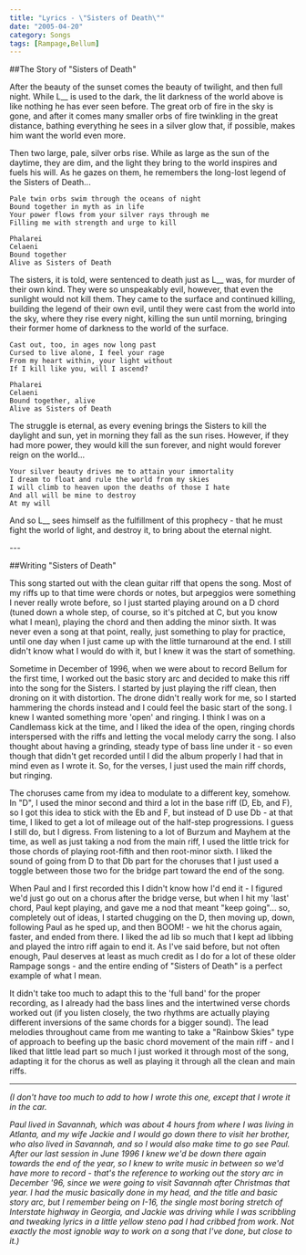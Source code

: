 ```yaml
---
title: "Lyrics - \"Sisters of Death\""
date: "2005-04-20"
category: Songs
tags: [Rampage,Bellum]
---
```


##The Story of "Sisters of Death"

After the beauty of the sunset comes the beauty of twilight, and then full night. While L\_\_ is used to the dark, the lit darkness of the world above is like nothing he has ever seen before. The great orb of fire in the sky is gone, and after it comes many smaller orbs of fire twinkling in the great distance, bathing everything he sees in a silver glow that, if possible, makes him want the world even more.

Then two large, pale, silver orbs rise. While as large as the sun of the daytime, they are dim, and the light they bring to the world inspires and fuels his will. As he gazes on them, he remembers the long-lost legend of the Sisters of Death...

```
Pale twin orbs swim through the oceans of night
Bound together in myth as in life
Your power flows from your silver rays through me
Filling me with strength and urge to kill

Phalarei
Celaeni
Bound together
Alive as Sisters of Death
```

The sisters, it is told, were sentenced to death just as L\_\_ was, for murder of their own kind. They were so unspeakably evil, however, that even the sunlight would not kill them. They came to the surface and continued killing, building the legend of their own evil, until they were cast from the world into the sky, where they rise every night, killing the sun until morning, bringing their former home of darkness to the world of the surface.

```
Cast out, too, in ages now long past
Cursed to live alone, I feel your rage
From my heart within, your light without
If I kill like you, will I ascend?

Phalarei
Celaeni
Bound together, alive
Alive as Sisters of Death
```

The struggle is eternal, as every evening brings the Sisters to kill the daylight and sun, yet in morning they fall as the sun rises. However, if they had more power, they would kill the sun forever, and night would forever reign on the world...

```
Your silver beauty drives me to attain your immortality
I dream to float and rule the world from my skies
I will climb to heaven upon the deaths of those I hate
And all will be mine to destroy 
At my will
```

And so L\_\_ sees himself as the fulfillment of this prophecy - that he must fight the world of light, and destroy it, to bring about the eternal night.

\-\-\-

##Writing "Sisters of Death"

This song started out with the clean guitar riff that opens the song. Most of my riffs up to that time were chords or notes, but arpeggios were something I never really wrote before, so I just started playing around on a D chord (tuned down a whole step, of course, so it's pitched at C, but you know what I mean), playing the chord and then adding the minor sixth. It was never even a song at that point, really, just something to play for practice, until one day when I just came up with the little turnaround at the end. I still didn't know what I would do with it, but I knew it was the start of something.

Sometime in December of 1996, when we were about to record Bellum for the first time, I worked out the basic story arc and decided to make this riff into the song for the Sisters. I started by just playing the riff clean, then droning on it with distortion. The drone didn't really work for me, so I started hammering the chords instead and I could feel the basic start of the song. I knew I wanted something more 'open' and ringing. I think I was on a Candlemass kick at the time, and I liked the idea of the open, ringing chords interspersed with the riffs and letting the vocal melody carry the song. I also thought about having a grinding, steady type of bass line under it - so even though that didn't get recorded until I did the album properly I had that in mind even as I wrote it. So, for the verses, I just used the main riff chords, but ringing.

The choruses came from my idea to modulate to a different key, somehow. In "D", I used the minor second and third a lot in the base riff (D, Eb, and F), so I got this idea to stick with the Eb and F, but instead of D use Db - at that time, I liked to get a lot of mileage out of the half-step progressions. I guess I still do, but I digress. From listening to a lot of Burzum and Mayhem at the time, as well as just taking a nod from the main riff, I used the little trick for those chords of playing root-fifth and then root-minor sixth. I liked the sound of going from D to that Db part for the choruses that I just used a toggle between those two for the bridge part toward the end of the song.

When Paul and I first recorded this I didn't know how I'd end it - I figured we'd just go out on a chorus after the bridge verse, but when I hit my 'last' chord, Paul kept playing, and gave me a nod that meant "keep going"... so, completely out of ideas, I started chugging on the D, then moving up, down, following Paul as he sped up, and then BOOM! - we hit the chorus again, faster, and ended from there. I liked the ad lib so much that I kept ad libbing and played the intro riff again to end it. As I've said before, but not often enough, Paul deserves at least as much credit as I do for a lot of these older Rampage songs - and the entire ending of "Sisters of Death" is a perfect example of what I mean.

It didn't take too much to adapt this to the 'full band' for the proper recording, as I already had the bass lines and the intertwined verse chords worked out (if you listen closely, the two rhythms are actually playing different inversions of the same chords for a bigger sound). The lead melodies throughout came from me wanting to take a "Rainbow Skies" type of approach to beefing up the basic chord movement of the main riff - and I liked that little lead part so much I just worked it through most of the song, adapting it for the chorus as well as playing it through all the clean and main riffs.

***

*(I don't have too much to add to how I wrote this one, except that I wrote it in the car.*

*Paul lived in Savannah, which was about 4 hours from where I was living in Atlanta, and my wife Jackie and I would go down there to visit her brother, who also lived in Savannah, and so I would also make time to go see Paul. After our last session in June 1996 I knew we'd be down there again towards the end of the year, so I knew to write music in between so we'd have more to record - that's the reference to working out the story arc in December '96, since we were going to visit Savannah after Christmas that year. I had the music basically done in my head, and the title and basic story arc, but I remember being on I-16, the single most boring stretch of Interstate highway in Georgia, and Jackie was driving while I was scribbling and tweaking lyrics in a little yellow steno pad I had cribbed from work. Not exactly the most ignoble way to work on a song that I've done, but close to it.)*
